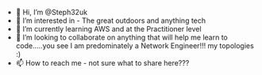 - 👋 Hi, I’m @Steph32uk
- 👀 I’m interested in - The great outdoors and anything tech
- 🌱 I’m currently learning AWS and at the Practitioner level
- 💞️ I’m looking to collaborate on anything that will help me learn to code.....you see I am predominately a Network Engineer!!! my topologies :) 
- 📫 How to reach me - not sure what to share here???

<!---
Steph32uk/Steph32uk is a ✨ special ✨ repository because its `README.md` (this file) appears on your GitHub profile.
You can click the Preview link to take a look at your changes.
--->

